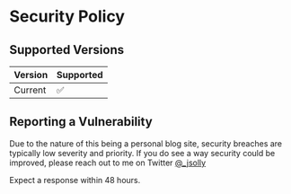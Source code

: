 # Security Policy

## Supported Versions

| Version | Supported          |
| ------- | ------------------ |
| Current   | :white_check_mark: |

## Reporting a Vulnerability

Due to the nature of this being a personal blog site, security breaches are typically low severity and priority. If you do see a way security could be improved, please reach out to me on Twitter [@_jsolly]([url](https://twitter.com/_jsolly))

Expect a response within 48 hours.
